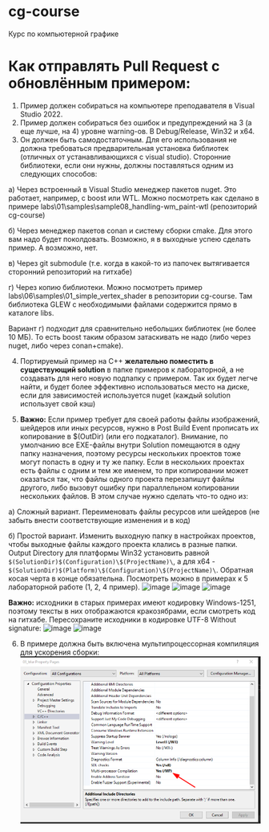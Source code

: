 # cg-course
Курс по компьютерной графике

# Как отправлять Pull Request с обновлённым примером:
1) Пример должен собираться на компьютере преподавателя в Visual Studio 2022.
2) Пример должен собираться без ошибок и предупреждений на 3 (а еще лучше, на 4) уровне warning-ов. В Debug/Release, Win32 и x64.
3) Он должен быть самодостаточным. Для его использования не должна требоваться предварительная установка библиотек (отличных от устанавливающихся с visual studio). Сторонние библиотеки, если они нужны, должны поставляться одним из следующих способов:

a) Через встроенный в Visual Studio менеджер пакетов nuget. Это работает, например, с boost или WTL. Можно посмотреть как сделано в примере labs\01\samples\sample08_handling-wm_paint-wtl (репозиторий cg-course)

б) Через менеджер пакетов conan и систему сборки cmake. Для этого вам надо будет поколдовать. Возможно, я в выходные успею сделать пример. А возможно, нет.

в) Через git submodule (т.е. когда в какой-то из папочек вытягивается сторонний репозиторий на гитхабе)

г) Через копию библиотеки. Можно посмотреть пример labs\06\samples\01_simple_vertex_shader в репозитории cg-course. Там библиотека GLEW с необходимыми файлами содержится прямо в каталоге libs. 

Вариант г) подходит для сравнительно небольших библиотек (не более 10 МБ). То есть boost таким образом затаскивать не надо (либо через nuget, либо через conan+cmake).

4) Портируемый пример на C++ **желательно поместить в существующий solution** в папке примеров к лабораторной, а не создавать для него новую подпапку с примером. Так их будет легче найти, и будет более эффективно использоваться место на диске, если для зависимостей используется nuget (каждый solution использует свой кэш)

5) **Важно:** Если пример требует для своей работы файлы изображений, шейдеров или иных ресурсов, нужно в Post Build Event прописать их копирование в $(OutDir) (или его подкаталог). Внимание, по умолчанию все EXE-файлы внутри Solution помещаются в одну папку назначения, поэтому ресурсы нескольких проектов тоже могут попасть в одну и ту же папку. Если в нескольких проектах есть файлы с одним и тем же именем, то при копировании может оказаться так, что файлы одного проекта перезапишут файлы другого, либо вызовут ошибку при параллельном копировании нескольких файлов. В этом случае нужно сделать что-то одно из:

а) Сложный вариант. Переименовать файлы ресурсов или шейдеров (не забыть внести соответствующие изменения и в код)

б) Простой вариант. Изменить выходную папку в настройках проектов, чтобы выходные файлы каждого проекта клались в разные папки. Output Directory для платформы Win32 установить равной `$(SolutionDir)$(Configuration)\$(ProjectName)\`, а для x64 - `$(SolutionDir)$(Platform)\$(Configuration)\$(ProjectName)\`. Обратная косая черта в конце обязательна. Посмотреть можно в примерах к 5 лабораторной работе (1, 2, 4 пример).
![image](https://github.com/alexey-malov/cg-course/assets/6040682/d3f2750f-0acd-49a2-a4ad-9e725c825ae0)
![image](https://github.com/alexey-malov/cg-course/assets/6040682/bade717a-6305-4bd4-b6c6-619faca351de)
![image](https://github.com/alexey-malov/cg-course/assets/6040682/3584c3c5-87f5-44bb-9a4d-ac2841d1eada)

**Важно:** исходники в старых примерах имеют кодировку Windows-1251, поэтому тексты в них отображаются кракозябрами, если смотреть код на гитхабе. Пересохраните исходники в кодировке UTF-8 Without signature:
![image](https://github.com/alexey-malov/cg-course/assets/6040682/553a9e14-76aa-48a7-aea6-fd758603a142)
![image](https://github.com/alexey-malov/cg-course/assets/6040682/ac212a00-a621-415c-a80b-1533b38ac9b8)

6) В примере должна быть включена мультипроцессорная компиляция для ускорения сборки:
![image](/images/multi-processor_compilation.png)
